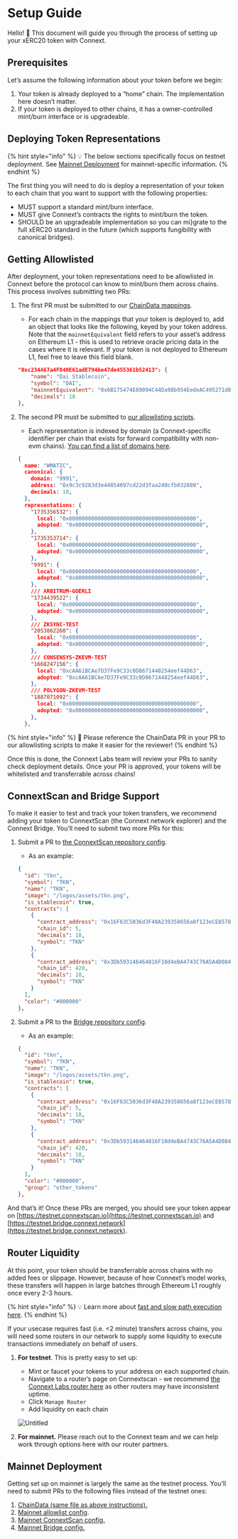 # Setup Guide

Hello! 👋 This document will guide you through the process of setting up your xERC20 token with Connext.

## Prerequisites

Let’s assume the following information about your token before we begin:

1. Your token is already deployed to a “home” chain. The implementation here doesn’t matter.
2. If your token is deployed to other chains, it has a owner-controlled mint/burn interface or is upgradeable.

## Deploying Token Representations

{% hint style="info" %}
💡 The below sections specifically focus on testnet deployment. See [Mainnet Deployment](setup-guide.md#mainnet-deployment) for mainnet-specific information.
{% endhint %}

The first thing you will need to do is deploy a representation of your token to each chain that you want to support with the following properties:

* MUST support a standard mint/burn interface.
* MUST give Connext’s contracts the rights to mint/burn the token.
* SHOULD be an upgradeable implementation so you can mi}grate to the full xERC20 standard in the future (which supports fungibility with canonical bridges).

## Getting Allowlisted

After deployment, your token representations need to be allowlisted in Connext before the protocol can know to mint/burn them across chains. This process involves submitting two PRs:

1.  The first PR must be submitted to our [ChainData mappings](https://github.com/connext/chaindata/blob/main/crossChain.json).

    * For each chain in the mappings that your token is deployed to, add an object that looks like the following, keyed by your token address. Note that the `mainnetEquivalent` field refers to your asset’s address on Ethereum L1 - this is used to retrieve oracle pricing data in the cases where it is relevant. If your token is not deployed to Ethereum L1, feel free to leave this field blank.

    ```json
    "0xc234A67a4F840E61adE794be47de455361b52413": {
        "name": "Dai Stablecoin",
        "symbol": "DAI",
        "mainnetEquivalent": "0x6B175474E89094C44Da98b954EedeAC495271d0F",
        "decimals": 18
    },
    ```
2.  The second PR must be submitted to [our allowlisting scripts](https://github.com/connext/monorepo/blob/main/packages/deployments/contracts/src/cli/init/config/testnet/production.ts).

    * Each representation is indexed by domain (a Connext-specific identifier per chain that exists for forward compatibility with non-evm chains). [You can find a list of domains here](broken-reference).

    ```json
    {
      name: "WMATIC",
      canonical: {
        domain: "9991",
        address: "0x9c3c9283d3e44854697cd22d3faa240cfb032889",
        decimals: 18,
      },
      representations: {
        "1735356532": {
          local: "0x0000000000000000000000000000000000000000",
          adopted: "0x0000000000000000000000000000000000000000",
        },
        "1735353714": {
          local: "0x0000000000000000000000000000000000000000",
          adopted: "0x0000000000000000000000000000000000000000",
        },
        "9991": {
          local: "0x0000000000000000000000000000000000000000",
          adopted: "0x0000000000000000000000000000000000000000",
        },
        /// ARBITRUM-GOERLI
        "1734439522": {
          local: "0x0000000000000000000000000000000000000000",
          adopted: "0x0000000000000000000000000000000000000000",
        },
        /// ZKSYNC-TEST
        "2053862260": {
          local: "0x0000000000000000000000000000000000000000",
          adopted: "0x0000000000000000000000000000000000000000",
        },
        /// CONSENSYS-ZKEVM-TEST
        "1668247156": {
          local: "0xcAA61BCAe7D37Fe9C33c0D8671448254eef44D63",
          adopted: "0xcAA61BCAe7D37Fe9C33c0D8671448254eef44D63",
        },
        /// POLYGON-ZKEVM-TEST
        "1887071092": {
          local: "0x0000000000000000000000000000000000000000",
          adopted: "0x0000000000000000000000000000000000000000",
        },
      },
    ```

{% hint style="info" %}
📌 Please reference the ChainData PR in your PR to our allowlisting scripts to make it easier for the reviewer!
{% endhint %}

Once this is done, the Connext Labs team will review your PRs to sanity check deployment details. Once your PR is approved, your tokens will be whitelisted and transferrable across chains!

## ConnextScan and Bridge Support

To make it easier to test and track your token transfers, we recommend adding your token to ConnextScan (the Connext network explorer) and the Connext Bridge. You’ll need to submit two more PRs for this:

1.  Submit a PR to [the ConnextScan repository config](https://github.com/CoinHippo-Labs/connextscan-ui/blob/main/config/testnet/assets.json).

    * As an example:

    ```json
    {
      "id": "tkn",
      "symbol": "TKN",
      "name": "TKN",
      "image": "/logos/assets/tkn.png",
      "is_stablecoin": true,
      "contracts": [
        {
          "contract_address": "0x16F63C5036d3F48A239358656a8f123eCE85789C",
          "chain_id": 5,
          "decimals": 18,
          "symbol": "TKN"
        },
        {
          "contract_address": "0x3Db593146464816F10d4eBA4743C76A5A4D08425",
          "chain_id": 420,
          "decimals": 18,
          "symbol": "TKN"
        }
      ],
      "color": "#000000"
    },
    ```
2.  Submit a PR to the [Bridge repository config](https://github.com/CoinHippo-Labs/connext-bridge/blob/main/config/testnet/assets.json).

    * As an example:

    ```json
    {
      "id": "tkn",
      "symbol": "TKN",
      "name": "TKN",
      "image": "/logos/assets/tkn.png",
      "is_stablecoin": true,
      "contracts": [
        {
          "contract_address": "0x16F63C5036d3F48A239358656a8f123eCE85789C",
          "chain_id": 5,
          "decimals": 18,
          "symbol": "TKN"
        },
        {
          "contract_address": "0x3Db593146464816F10d4eBA4743C76A5A4D08425",
          "chain_id": 420,
          "decimals": 18,
          "symbol": "TKN"
        }
      ],
      "color": "#000000",
      "group": "other_tokens"
    },
    ```

And that’s it! Once these PRs are merged, you should see your token appear on [https://testnet.connextscan.io](https://testnet.connextscan.io) and [https://testnet.bridge.connext.network](https://testnet.bridge.connext.network).

## Router Liquidity

At this point, your token should be transferrable across chains with no added fees or slippage. However, because of how Connext’s model works, these transfers will happen in large batches through Ethereum L1 roughly once every 2-3 hours.

{% hint style="info" %}
💡 Learn more about [fast and slow path execution here](../../concepts/how-it-works/transaction-lifecycle.md).
{% endhint %}

If your usecase requires fast (i.e. <2 minute) transfers across chains, you will need some routers in our network to supply some liquidity to execute transactions immediately on behalf of users.

1.  **For testnet**. This is pretty easy to set up:

    * Mint or faucet your tokens to your address on each supported chain.
    * Navigate to a router’s page on Connextscan - we recommend [the Connext Labs router here](https://testnet.connextscan.io/router/0xd2ad711861ab345977b7379c81165708c8717ff1) as other routers may have inconsistent uptime.
    * Click `Manage Router`
    * Add liquidity on each chain

    ![Untitled](https://s3-us-west-2.amazonaws.com/secure.notion-static.com/48b6e1ee-e854-4e31-8dbc-947d526b5a51/Untitled.png)
2. **For mainnet.** Please reach out to the Connext team and we can help work through options here with our router partners.

## Mainnet Deployment

Getting set up on mainnet is largely the same as the testnet process. You’ll need to submit PRs to the following files instead of the testnet ones:

1. [ChainData (same file as above instructions).](https://github.com/connext/chaindata/blob/main/crossChain.json)
2. [Mainnet allowlist config](https://github.com/connext/monorepo/blob/main/packages/deployments/contracts/src/cli/init/config/mainnet/production.ts).
3. [Mainnet ConnextScan config.](https://github.com/CoinHippo-Labs/connextscan-ui/blob/main/config/mainnet/assets.json)
4. [Mainnet Bridge config.](https://github.com/CoinHippo-Labs/connext-bridge/blob/main/config/mainnet/assets.json)

